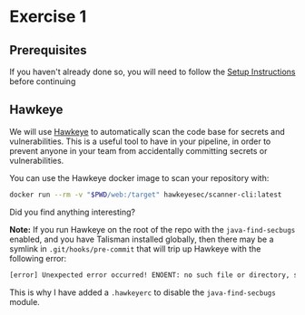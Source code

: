 # Exercise 1

## Prerequisites

If you haven't already done so, you will need to follow the [Setup Instructions](00_setup.md) before
continuing

## Hawkeye

We will use [Hawkeye](https://github.com/hawkeyesec/scanner-cli) to automatically scan the code
base for secrets and vulnerabilities. This is a useful tool to have in your pipeline, in order to
prevent anyone in your team from accidentally committing secrets or vulnerabilities.

You can use the Hawkeye docker image to scan your repository with:

```bash
docker run --rm -v "$PWD/web:/target" hawkeyesec/scanner-cli:latest
```

Did you find anything interesting?

**Note:** If you run Hawkeye on the root of the repo with the `java-find-secbugs` enabled, and you
have Talisman installed globally, then there may be a symlink in `.git/hooks/pre-commit` that will
trip up Hawkeye with the following error:

```txt
[error] Unexpected error occurred! ENOENT: no such file or directory, stat '/target/.git/hooks/pre-commit'
```

This is why I have added a `.hawkeyerc` to disable the `java-find-secbugs` module.
